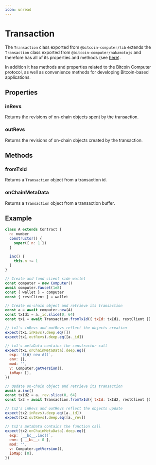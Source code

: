 ```yaml
---
icon: unread
---
```


# Transaction

The `Transaction` class exported from `@bitcoin-computer/lib` extends the `Transaction` class exported from `@bitcoin-computer/nakamotojs` and therefore has all of its properties and methods (see [here](../../NakamotoJs/index.md)).

In addition it has methods and properties related to the Bitcoin Computer protocol, as well as convenience methods for developing Bitcoin-based applications.

## Properties

### <span class="mono">inRevs</span>

Returns the revisions of on-chain objects spent by the transaction.

### <span class="mono">outRevs</span>

Returns the revisions of on-chain objects created by the transaction.

## Methods

### <span class="mono">fromTxId</span>

<!-- ```js
static fromTxId({
  txId,
  restClient,
}: {
  txId: string
  restClient: RestClient
}): Promise<Transaction>
``` -->

Returns a `Transaction` object from a transaction id.

<!-- ### <span class="mono">fromHex</span>

Returns a `Transaction` object from a transaction hex.

### <span class="mono">fromBuffer</span>

Returns a `Transaction` object from a transaction buffer. -->

### <span class="mono">onChainMetaData</span>

Returns a `Transaction` object from a transaction buffer.

## Example

```js
class A extends Contract {
  n: number
  constructor() {
    super({ n: 1 })
  }

  inc() {
    this.n += 1
  }
}

// Create and fund client side wallet
const computer = new Computer()
await computer.faucet(1e8)
const { wallet } = computer
const { restClient } = wallet

// Create on-chain object and retrieve its transaction
const a = await computer.new(A)
const txId1 = a._id.slice(0, 64)
const tx1 = await Transaction.fromTxId({ txId: txId1, restClient })

// tx1's inRevs and outRevs reflect the objects creation
expect(tx1.inRevs).deep.eq([])
expect(tx1.outRevs).deep.eq([a._id])

// tx1's metaData contains the constructor call
expect(tx1.onChainMetaData).deep.eq({
  exp: `${A} new A()`,
  env: {},
  mod: '',
  v: Computer.getVersion(),
  ioMap: [],
})

// Update on-chain object and retrieve its transaction
await a.inc()
const txId2 = a._rev.slice(0, 64)
const tx2 = await Transaction.fromTxId({ txId: txId2, restClient })

// tx2's inRevs and outRevs reflect the objects update
expect(tx2.inRevs).deep.eq([a._id])
expect(tx2.outRevs).deep.eq([a._rev])

// tx2's metaData contains the function call
expect(tx2.onChainMetaData).deep.eq({
  exp: `__bc__.inc()`,
  env: { __bc__: 0 },
  mod: '',
  v: Computer.getVersion(),
  ioMap: [0],
})
```

